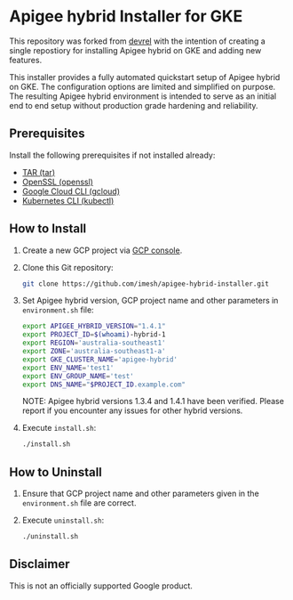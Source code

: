 # Apigee hybrid Installer for GKE

This repository was forked from [devrel](https://github.com/apigee/devrel/tree/main/tools/hybrid-quickstart) with the intention of creating a single repostiory for installing Apigee hybrid on GKE and adding new features.

This installer provides a fully automated quickstart setup of Apigee hybrid on GKE. The configuration options are limited and simplified on purpose. The resulting Apigee hybrid environment is intended to serve as an initial end to end setup without production grade hardening and reliability.

## Prerequisites

Install the following prerequisites if not installed already:
- [TAR (tar)](https://www.gnu.org/software/tar/)
- [OpenSSL (openssl)](https://www.openssl.org/source/)
- [Google Cloud CLI (gcloud)](https://cloud.google.com/sdk/docs/install)
- [Kubernetes CLI (kubectl)](https://cloud.google.com/sdk/gcloud/reference/components/install)

## How to Install

1. Create a new GCP project via [GCP console](https://cloud.google.com/resource-manager/docs/creating-managing-projects).

2. Clone this Git repository:

   ```bash
   git clone https://github.com/imesh/apigee-hybrid-installer.git
   ```

3. Set Apigee hybrid version, GCP project name and other parameters in `environment.sh` file:

   ```bash
   export APIGEE_HYBRID_VERSION="1.4.1"
   export PROJECT_ID=$(whoami)-hybrid-1
   export REGION='australia-southeast1'
   export ZONE='australia-southeast1-a'
   export GKE_CLUSTER_NAME='apigee-hybrid'
   export ENV_NAME='test1'
   export ENV_GROUP_NAME='test'
   export DNS_NAME="$PROJECT_ID.example.com"
   ```

   NOTE: Apigee hybrid versions 1.3.4 and 1.4.1 have been verified. Please report if you encounter any issues for other hybrid versions.

4. Execute `install.sh`:
   ```bash
   ./install.sh
   ```

## How to Uninstall

1. Ensure that GCP project name and other parameters given in the `environment.sh` file are correct.

2. Execute `uninstall.sh`:
   ```bash
   ./uninstall.sh
   ```

## Disclaimer

This is not an officially supported Google product.
